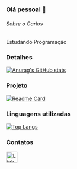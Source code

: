 ### Olá pessoal 👋

###### Sobre o Carlos
Estudando Programação

### Detalhes

[![Anurag's GitHub stats](https://github-readme-stats.vercel.app/api?username=carlos4565mana&show_icons=true&theme=dark)](https://github.com/anuraghazra/github-readme-stats)

### Projeto

[![Readme Card](https://github-readme-stats.vercel.app/api/pin/?username=carlos4565mana&repo=jornada-dev-ebac&theme=dark)](https://github.com/anuraghazra/github-readme-stats)

### Linguagens utilizadas

[![Top Langs](https://github-readme-stats.vercel.app/api/top-langs/?username=carlos4565mana&layout=compact)](https://github.com/anuraghazra/github-readme-stats)
### Contatos

[<img src='https://img.shields.io/badge/LinkedIn-0077B5?style=for-the-badge&logo=linkedin&logoColor=white' alt='Linkedin' height='30'>](https://www.linkedin.com/in/carlos-santos-3390a1224)



